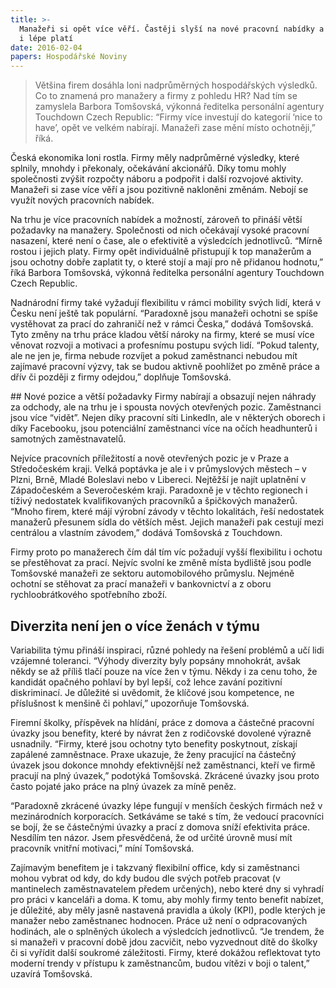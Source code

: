 ```yaml
---
title: >-
  Manažeři si opět více věří. Častěji slyší na nové pracovní nabídky a firmy je
  i lépe platí
date: 2016-02-04
papers: Hospodářské Noviny
---
```

> Většina firem dosáhla loni nadprůměrných hospodářských výsledků. Co to znamená pro manažery a firmy z pohledu HR? Nad tím se zamyslela Barbora Tomšovská, výkonná ředitelka personální agentury Touchdown Czech Republic: “Firmy více investují do kategorií ‘nice to have’, opět ve velkém nabírají. Manažeři zase mění místo ochotněji,” říká.

Česká ekonomika loni rostla. Firmy měly nadprůměrné výsledky, které splnily, mnohdy i překonaly, očekávání akcionářů. Díky tomu mohly společnosti zvýšit rozpočty náboru a podpořit i další rozvojové aktivity. Manažeři si zase více věří a jsou pozitivně nakloněni změnám. Nebojí se využít nových pracovních nabídek.

Na trhu je více pracovních nabídek a možností, zároveň to přináší větší požadavky na manažery. Společnosti od nich očekávají vysoké pracovní nasazení, které není o čase, ale o efektivitě a výsledcích jednotlivců. “Mírně rostou i jejich platy. Firmy opět individuálně přistupují k top manažerům a jsou ochotny dobře zaplatit ty, o které stojí a mají pro ně přidanou hodnotu,” říká Barbora Tomšovská, výkonná ředitelka personální agentury Touchdown Czech Republic.

Nadnárodní firmy také vyžadují flexibilitu v rámci mobility svých lidí, která v Česku není ještě tak populární. “Paradoxně jsou manažeři ochotni se spíše vystěhovat za prací do zahraničí než v rámci Česka,” dodává Tomšovská. Tyto změny na trhu práce kladou větší nároky na firmy, které se musí více věnovat rozvoji a motivaci a profesnímu postupu svých lidí. “Pokud talenty, ale ne jen je, firma nebude rozvíjet a pokud zaměstnanci nebudou mít zajímavé pracovní výzvy, tak se budou aktivně poohlížet po změně práce a dřív či později z firmy odejdou,” doplňuje Tomšovská.

\##&nbsp;Nové pozice a větší požadavky
Firmy nabírají a obsazují nejen náhrady za odchody, ale na trhu je i spousta nových otevřených pozic. Zaměstnanci jsou více “vidět”. Nejen díky pracovní síti LinkedIn, ale v některých oborech i díky Facebooku, jsou potenciální zaměstnanci více na očích headhunterů i samotných zaměstnavatelů.

Nejvíce pracovních příležitostí a nově otevřených pozic je v Praze a Středočeském kraji. Velká poptávka je ale i v průmyslových městech – v Plzni, Brně, Mladé Boleslavi nebo v Libereci. Nejtěžší je najít uplatnění v Západočeském a Severočeském kraji. Paradoxně je v těchto regionech i tíživý nedostatek kvalifikovaných pracovníků a špičkových manažerů. “Mnoho firem, které májí výrobní závody v těchto lokalitách, řeší nedostatek manažerů přesunem sídla do větších měst. Jejich manažeři pak cestují mezi centrálou a vlastním závodem,” dodává Tomšovská z Touchdown.

Firmy proto po manažerech čím dál tím víc požadují vyšší flexibilitu i ochotu se přestěhovat za prací. Nejvíc svolní ke změně místa bydliště jsou podle Tomšovské manažeři ze sektoru automobilového průmyslu. Nejméně ochotní se stěhovat za prací manažeři v bankovnictví a z oboru rychloobrátkového spotřebního zboží.

## Diverzita není jen o více ženách v týmu

Variabilita týmu přináší inspiraci, různé pohledy na řešení problémů a učí lidi vzájemné toleranci. “Výhody diverzity byly popsány mnohokrát, avšak někdy se až příliš tlačí pouze na více žen v týmu. Někdy i za cenu toho, že kandidát opačného pohlaví by byl lepší, což lehce zavání pozitivní diskriminací. Je důležité si uvědomit, že klíčové jsou kompetence, ne příslušnost k menšině či pohlaví,” upozorňuje Tomšovská.

Firemní školky, příspěvek na hlídání, práce z domova a částečné pracovní úvazky jsou benefity, které by návrat žen z rodičovské dovolené výrazně usnadnily. “Firmy, které jsou ochotny tyto benefity poskytnout, získají zapálené zamněstnace. Praxe ukazuje, že ženy pracující na částečný úvazek jsou dokonce mnohdy efektivnější než zaměstnanci, kteří ve firmě pracují na plný úvazek,” podotýká Tomšovská. Zkrácené úvazky jsou proto často pojaté jako práce na plný úvazek za míně peněz.

“Paradoxně zkrácené úvazky lépe fungují v menších českých firmách než v mezinárodních korporacích. Setkáváme se také s tím, že vedoucí pracovníci se bojí, že se částečnými úvazky a prací z domova sníží efektivita práce. Nesdílím ten názor. Jsem přesvědčená, že od určité úrovně musí mít pracovník vnitřní motivaci,” míní Tomšovská.

Zajímavým benefitem je i takzvaný flexibilní office, kdy si zaměstnanci mohou vybrat od kdy, do kdy budou dle svých potřeb pracovat (v mantinelech zaměstnavatelem předem určených), nebo které dny si vyhradí pro práci v kanceláři a doma. K tomu, aby mohly firmy tento benefit nabízet, je důležité, aby měly jasně nastavená pravidla a úkoly (KPI), podle kterých je manažer nebo zaměstnanec hodnocen. Práce už není o odpracovaných hodinách, ale o splněných úkolech a výsledcích jednotlivců. “Je trendem, že si manažeři v pracovní době jdou zacvičit, nebo vyzvednout dítě do školky či si vyřídit další soukromé záležitosti. Firmy, které dokážou reflektovat tyto moderní trendy v přístupu k zaměstnancům, budou vítězi v boji o talent,” uzavírá Tomšovská.
